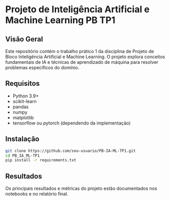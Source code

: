 # Projeto de Inteligência Artificial e Machine Learning PB TP1

## Visão Geral
Este repositório contém o trabalho prático 1 da disciplina de Projeto de Bloco Inteligência Artificial e Machine Learning. O projeto explora conceitos fundamentais de IA e técnicas de aprendizado de máquina para resolver problemas específicos do domínio.

## Requisitos
- Python 3.9+
- scikit-learn
- pandas
- numpy
- matplotlib
- tensorflow ou pytorch (dependendo da implementação)

## Instalação
```bash
git clone https://github.com/seu-usuario/PB-IA-ML-TP1.git
cd PB_IA_ML-TP1
pip install -r requirements.txt
```

## Resultados
Os principais resultados e métricas do projeto estão documentados nos notebooks e no relatório final.

